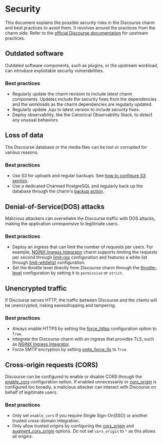 # Security

This document explains the possible security risks in the Discourse charm and best practices to avoid them. It revolves around the practices from the charm side. Refer to the [official Discourse documentation](https://meta.discourse.org/c/documentation/10?tl=en) for upstream practices. 

## Outdated software

Outdated software components, such as plugins, or the upstream workload, can introduce exploitable security vulnerabilities.

### Best practices

- Regularly update the charm revision to include latest charm components. Updates include the security fixes from the dependencies and the workloads as the charm dependencies are regularly updated.
- Regularly update Juju to latest version to include security fixes.
- Deploy observability, like the Canonical Observability Stack, to detect any unusual behaviors.


## Loss of data

The Discourse database or the media files can be lost or corrupted for various reasons. 

### Best practices

- Use S3 for uploads and regular backups. See [how to configure S3 section](../how-to/configure-s3.md).
- Use a dedicated Charmed PostgreSQL and regularly back up the database through the charm's [backup action](https://canonical-charmed-postgresql.readthedocs-hosted.com/14/how-to/back-up-and-restore/create-a-backup/).

## Denial-of-Service(DOS) attacks

Malicious attackers can overwhelm the Discourse traffic with DOS attacks, making the application unresponsive to legitimate users.

### Best practices

- Deploy an ingress that can limit the number of requests per users. For example, [NGINX Ingress Integrator](https://charmhub.io/nginx-ingress-integrator) charm supports limiting the requests per second through [limit-rps](https://charmhub.io/nginx-ingress-integrator/configurations#limit-rps) configuration and features a white list through [limit-whitelist](https://charmhub.io/nginx-ingress-integrator/configurations#limit-whitelist) configuration. 
- Set the throttle level directly from Discourse charm through the [throttle-level](https://charmhub.io/discourse-k8s/configurations#throttle_level) configuration by setting it to `permissive` or `strict`.

## Unencrypted traffic

If Discourse serves HTTP, the traffic between Discourse and the clients will be unencrypted, risking eavesdropping and tampering.

### Best practices

- Always enable HTTPS by setting the [force_https](https://charmhub.io/discourse-k8s/configurations#force_https) configuration option to `True`.
- Integrate the Discourse charm with an ingress that provides TLS, such as [NGINX Ingress Integrator](https://charmhub.io/nginx-ingress-integrator).
- Force SMTP encryption by setting [smtp_force_tls](https://charmhub.io/discourse-k8s/configurations#smtp_force_tls) to `True`.

## Cross-origin requests (CORS)

Discourse can be configured to enable or disable CORS through the [enable_cors](https://charmhub.io/discourse-k8s/configurations#enable_cors) configuration option. If enabled unnecessarily or [cors_origin](https://charmhub.io/discourse-k8s/configurations#cors_origin) is configured too broadly, a malicious attacker can interact with Discourse on behalf of legitimate users.

### Best practices

- Only set `enable_cors` if you require Single Sign-On(SSO) or another trusted cross-domain integration.
- Only allow trusted origins by configuring the [cors_origin](https://charmhub.io/discourse-k8s/configurations#cors_origin) and [augment_cors_origin](https://charmhub.io/discourse-k8s/configurations#augment_cors_origin) options. Do not set `cors_origin` to `*` as this allows all origins.